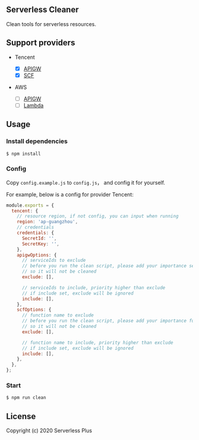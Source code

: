 ## Serverless Cleaner

Clean tools for serverless resources.

## Support providers

- Tencent

  - [x] [APIGW](https://console.cloud.tencent.com/apigateway)
  - [x] [SCF](https://console.cloud.tencent.com/scf)

- AWS
  - [ ] [APIGW](https://console.aws.amazon.com/apigateway)
  - [ ] [Lambda](https://console.aws.amazon.com/lambda)

## Usage

### Install dependencies

```bash
$ npm install
```

### Config

Copy `config.example.js` to `config.js`， and config it for yourself.

For example, below is a config for provider Tencent:

```js
module.exports = {
  tencent: {
    // resource region, if not config, you can input when running
    region: 'ap-guangzhou',
    // credentials
    credentials: {
      SecretId: '',
      SecretKey: '',
    },
    apigwOptions: {
      // serviceIds to exclude
      // before you run the clean script, please add your importance service ids here
      // so it will not be cleaned
      exclude: [],

      // serviceIds to include, priority higher than exclude
      // if include set, exclude will be ignored
      include: [],
    },
    scfOptions: {
      // function name to exclude
      // before you run the clean script, please add your importance function names here
      // so it will not be cleaned
      exclude: [],

      // function name to include, priority higher than exclude
      // if include set, exclude will be ignored
      include: [],
    },
  },
};
```

### Start

```bash
$ npm run clean
```

## License

Copyright (c) 2020 Serverless Plus
